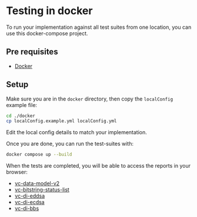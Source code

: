 <!--
Copyright 2024 Digital Bazaar, Inc.

SPDX-License-Identifier: BSD-3-Clause
-->

# Testing in docker

To run your implementation against all test suites from one location, you can use this docker-compose project.

## Pre requisites
- [Docker](https://docs.docker.com/compose/install/)

## Setup

Make sure you are in the `docker` directory, then copy the `localConfig` example file:
```bash
cd ./docker
cp localConfig.example.yml localConfig.yml
```
Edit the local config details to match your implementation.

Once you are done, you can run the test-suites with:
```bash
docker compose up --build
```

When the tests are completed, you will be able to access the reports in your browser:
- [vc-data-model-v2](http://vc-data-model.docker.localhost/)
- [vc-bitstring-status-list](http://vc-bitstring-status-list.docker.localhost/)
- [vc-di-eddsa](http://vc-di-eddsa.docker.localhost/)
- [vc-di-ecdsa](http://vc-di-ecdsa.docker.localhost/)
- [vc-di-bbs](http://vc-di-bbs.docker.localhost/)
